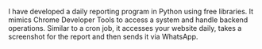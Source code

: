 I have developed a daily reporting program in Python using free libraries. It mimics Chrome Developer Tools to access a system and handle backend operations. Similar to a cron job, it accesses your website daily, takes a screenshot for the report and then sends it via WhatsApp.
